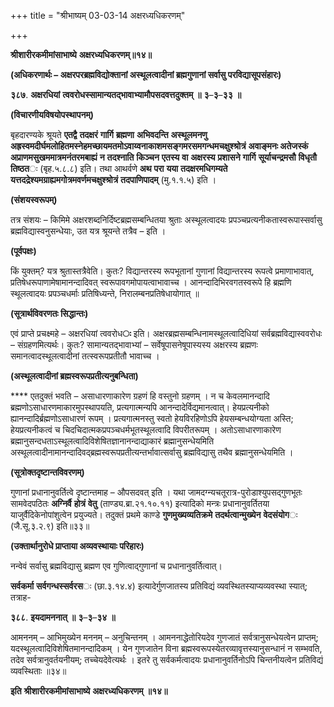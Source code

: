 +++
title = "श्रीभाष्यम् 03-03-14 अक्षरध्यधिकरणम्"

+++


**श्रीशारीरकमीमांसाभाष्ये** **अक्षरध्यधिकरणम्॥१४॥**

**(अधिकरणार्थः – अक्षरपरब्रह्मविद्योक्तानां अस्थूलत्वादीनां ब्रह्मगुणानां सर्वासु परविद्यासूपसंहारः)**

**३८७**. **अक्षरधियां** **त्ववरोधस्सामान्यतद्भावाभ्यामौपसदवत्तदुक्तम्** **॥** **३**–**३**–**३३** **॥**

**(विचारणीयविषयोपस्थापनम्)**

बृहदारण्यके श्रूयते **एतद्वै** **तदक्षरं** **गार्गि** **ब्रह्मणा** **अभिवदन्ति** **अस्थूलमनणु** **अह्रस्वमदीर्घमलोहितमस्नेहमच्छायमतमोऽवाय्वनाकाशमसङ्गमरसमगन्धमचक्षुश्श्रोत्रं** **अवाङ्मनः अतेजस्कं** **अप्राणमसुखममात्रमनंतरमबाह्यं** **न** **तदश्नाति** **किञ्चन** **एतस्य** **वा** **अक्षरस्य** **प्रशासने** **गार्गि** **सूर्याचन्द्रमसौ** **विधृतौ** **तिष्ठत**ः (बृह.५.८.८) इति। तथा आथर्वणे **अथ** **परा** **यया** **तदक्षरमधिगम्यते** **यत्तदद्रेश्यमग्राह्यमगोत्रमवर्णमचक्षुश्श्रोत्रं** **तदपाणिपादम्** (मु.१.१.५) इति ।

**(संशयस्वरूपम्)**

तत्र संशयः – किमिमे अक्षरशब्दनिर्दिष्टब्रह्मसम्बन्धितया श्रुताः अस्थूलत्वादयः प्रपञ्चप्रत्यनीकतास्वरूपास्सर्वासु ब्रह्मविद्यास्वनुसन्धेयाः, उत यत्र श्रूयन्ते तत्रैव – इति ।

**(पूर्वपक्षः)**

किं युक्तम्? यत्र श्रुतास्तत्रैवेति। कुतः? विद्यान्तरस्य रूपभूतानां गुणानां विद्यान्तरस्य रूपत्वे प्रमाणाभावात्, प्रतिषेधरूपाणामेषामानन्दादिवत् स्वरूपावगमोपायत्वाभावाच्च । आनन्दादिभिरवगतस्वरूपे हि ब्रह्मणि स्थूलत्वादयः प्रपञ्चधर्माः प्रतिषिध्यन्ते, निरालम्बनप्रतिषेधायोगात् ॥

**(सूत्रार्थविवरणतः सिद्धान्तः)**

एवं प्राप्ते प्रचक्ष्महे – अक्षरधियां त्ववरोध**ः** इति। अक्षरब्रह्मसम्बन्धिनामस्थूलत्वादिधियां सर्वब्रह्मविद्यास्ववरोधः – संग्रहणमित्यर्थः। कुतः? सामान्यतद्भावाभ्यां – सर्वेषूपासनेषूपास्यस्य अक्षरस्य ब्रह्मणः समानत्वादस्थूलत्वादीनां तत्स्वरूपप्रतीतौ भावाच्च ।

**(अस्थूलत्वादीनां ब्रह्मस्वरूपप्रतीत्यनुबन्धिता)**

**** एतदुक्तं भवति – असाधारणाकारेण ग्रहणं हि वस्तुनो ग्रहणम् । न च केवलमानन्दादि ब्रह्मणोऽसाधारणमाकारमुपस्थापयति, प्रत्यगात्मन्यपि आनन्दादेर्विद्यमानत्वात्। हेयप्रत्यनीको ह्यानन्दादिर्ब्रह्मणोऽसाधारणं रूपम् । प्रत्यगात्मनस्तु स्वतो हेयविरहिणोऽपि हेयसम्बन्धयोग्यता अस्ति; हेयप्रत्यनीकत्वं च चिदचिदात्मकप्रपञ्चधर्मभूतस्थूलत्वादि विपरीतरूपम् । अतोऽसाधारणाकारेण ब्रह्मानुसन्दधताऽस्थूलत्वादिविशेषितज्ञानानन्दाद्याकारं ब्रह्मानुसन्धेयमिति अस्थूलत्वादीनामानन्दादिवद्ब्रह्मस्वरूपप्रतीत्यन्तर्भावात्सर्वासु ब्रह्मविद्यासु तथैव ब्रह्मानुसन्धेयमिति ।

**(सूत्रोक्तदृष्टान्तविवरणम्)**

गुणानां प्रधानानुवर्तित्वे दृष्टान्तमाह – औपसदवत् इति । यथा जामदग्न्यचतूरात्र-पुरोडाश्युपसद्गुणभूतः सामवेदपठितः **अग्निर्वै** **होत्रं** **वेतु** (ताण्ड्य.ब्रा.२१.१०.११) इत्यादिको मन्त्रः प्रधानानुवर्तितया याजुर्वैदिकेनोपांशुत्वेन प्रयुज्यते। तदुक्तं प्रथमे काण्डे **गुणमुख्यव्यतिक्रमे** **तदर्थत्वान्मुख्येन** **वेदसंयोग**ः (जै.सू.३.२.९) इति॥३३॥

**(उक्तार्थानुरोधे प्राप्ताया अव्यवस्थायाः परिहारः)**

नन्वेवं सर्वासु ब्रह्मविद्यासु ब्रह्मण एव गुणित्वाद्गुणानां च प्रधानानुवर्तित्वात्।

**सर्वकर्मा** **सर्वगन्धस्सर्वरस**ः (छा.३.१४.४) इत्यादेर्गुणजातस्य प्रतिविद्यं व्यवस्थितस्याप्यव्यवस्था स्यात्; तत्राह-

**३८८**. **इयदामननात्** **॥** **३**–**३**–**३४** **॥**

आमननम् – आभिमुख्येन मननम् – अनुचिन्तनम् । आमननाद्धेतोरियदेव गुणजातं सर्वत्रानुसन्धेयत्वेन प्राप्तम्; यदस्थूलत्वादिविशेषितमानन्दादिकम् । येन गुणजातेन विना ब्रह्मस्वरूपस्येतरव्यावृत्तस्यानुसन्धानं न सम्भवति, तदेव सर्वत्रानुवर्तयनीयम्; तच्चेयदेवेत्यर्थः । इतरे तु सर्वकर्मत्वादयः प्रधानानुवर्तिनोऽपि चिन्तनीयत्वेन प्रतिविद्यं व्यवस्थिताः ॥३४॥

**इति** **श्रीशारीरकमीमांसाभाष्ये** **अक्षरध्यधिकरणम्** **॥१४॥**


